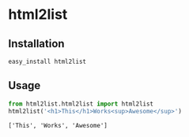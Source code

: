 html2list
=========

Installation
------------

    easy_install html2list

Usage
-----

```python
from html2list.html2list import html2list
html2list('<h1>This</h1>Works<sup>Awesome</sup>')
```

    ['This', 'Works', 'Awesome']
